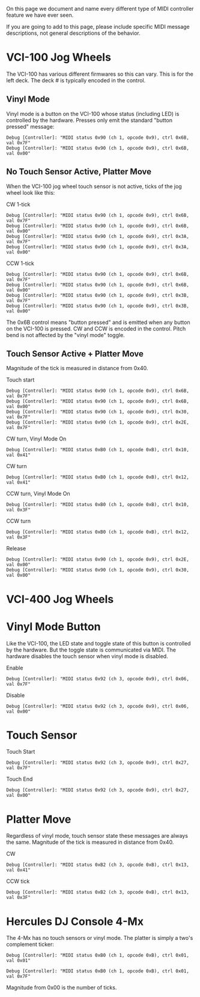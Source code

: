 On this page we document and name every different type of MIDI
controller feature we have ever seen.

If you are going to add to this page, please include specific MIDI
message descriptions, not general descriptions of the behavior.

# VCI-100 Jog Wheels

The VCI-100 has various different firmwares so this can vary. This is
for the left deck. The deck \# is typically encoded in the control.

## Vinyl Mode

Vinyl mode is a button on the VCI-100 whose status (including LED) is
controlled by the hardware. Presses only emit the standard "button
pressed" message:

    Debug [Controller]: "MIDI status 0x90 (ch 1, opcode 0x9), ctrl 0x6B, val 0x7F"
    Debug [Controller]: "MIDI status 0x90 (ch 1, opcode 0x9), ctrl 0x6B, val 0x00"

## No Touch Sensor Active, Platter Move

When the VCI-100 jog wheel touch sensor is not active, ticks of the jog
wheel look like this:

CW 1-tick

    Debug [Controller]: "MIDI status 0x90 (ch 1, opcode 0x9), ctrl 0x6B, val 0x7F"
    Debug [Controller]: "MIDI status 0x90 (ch 1, opcode 0x9), ctrl 0x6B, val 0x00"
    Debug [Controller]: "MIDI status 0x90 (ch 1, opcode 0x9), ctrl 0x3A, val 0x7F"
    Debug [Controller]: "MIDI status 0x90 (ch 1, opcode 0x9), ctrl 0x3A, val 0x00"

CCW 1-tick

    Debug [Controller]: "MIDI status 0x90 (ch 1, opcode 0x9), ctrl 0x6B, val 0x7F"
    Debug [Controller]: "MIDI status 0x90 (ch 1, opcode 0x9), ctrl 0x6B, val 0x00"
    Debug [Controller]: "MIDI status 0x90 (ch 1, opcode 0x9), ctrl 0x3B, val 0x7F"
    Debug [Controller]: "MIDI status 0x90 (ch 1, opcode 0x9), ctrl 0x3B, val 0x00"

The 0x6B control means "button pressed" and is emitted when any button
on the VCI-100 is pressed. CW and CCW is encoded in the control. Pitch
bend is not affected by the "vinyl mode" toggle.

## Touch Sensor Active + Platter Move

Magnitude of the tick is measured in distance from 0x40.

Touch start

    Debug [Controller]: "MIDI status 0x90 (ch 1, opcode 0x9), ctrl 0x6B, val 0x7F"
    Debug [Controller]: "MIDI status 0x90 (ch 1, opcode 0x9), ctrl 0x6B, val 0x00"
    Debug [Controller]: "MIDI status 0x90 (ch 1, opcode 0x9), ctrl 0x30, val 0x7F"
    Debug [Controller]: "MIDI status 0x90 (ch 1, opcode 0x9), ctrl 0x2E, val 0x7F"

CW turn, Vinyl Mode On

    Debug [Controller]: "MIDI status 0xB0 (ch 1, opcode 0xB), ctrl 0x10, val 0x41"

CW turn

    Debug [Controller]: "MIDI status 0xB0 (ch 1, opcode 0xB), ctrl 0x12, val 0x41"

CCW turn, Vinyl Mode On

    Debug [Controller]: "MIDI status 0xB0 (ch 1, opcode 0xB), ctrl 0x10, val 0x3F"

CCW turn

    Debug [Controller]: "MIDI status 0xB0 (ch 1, opcode 0xB), ctrl 0x12, val 0x3F"

Release

    Debug [Controller]: "MIDI status 0x90 (ch 1, opcode 0x9), ctrl 0x2E, val 0x00"
    Debug [Controller]: "MIDI status 0x90 (ch 1, opcode 0x9), ctrl 0x30, val 0x00"

# VCI-400 Jog Wheels

# Vinyl Mode Button

Like the VCI-100, the LED state and toggle state of this button is
controlled by the hardware. But the toggle state is communicated via
MIDI. The hardware disables the touch sensor when vinyl mode is
disabled.

Enable

    Debug [Controller]: "MIDI status 0x92 (ch 3, opcode 0x9), ctrl 0x06, val 0x7F"

Disable

    Debug [Controller]: "MIDI status 0x92 (ch 3, opcode 0x9), ctrl 0x06, val 0x00"

# Touch Sensor

Touch Start

    Debug [Controller]: "MIDI status 0x92 (ch 3, opcode 0x9), ctrl 0x27, val 0x7F"

Touch End

    Debug [Controller]: "MIDI status 0x92 (ch 3, opcode 0x9), ctrl 0x27, val 0x00"

# Platter Move

Regardless of vinyl mode, touch sensor state these messages are always
the same. Magnitude of the tick is measured in distance from 0x40.

CW

    Debug [Controller]: "MIDI status 0xB2 (ch 3, opcode 0xB), ctrl 0x13, val 0x41"

CCW tick

    Debug [Controller]: "MIDI status 0xB2 (ch 3, opcode 0xB), ctrl 0x13, val 0x3F"

# Hercules DJ Console 4-Mx

The 4-Mx has no touch sensors or vinyl mode. The platter is simply a
two's complement ticker:

    Debug [Controller]: "MIDI status 0xB0 (ch 1, opcode 0xB), ctrl 0x01, val 0x01"

    Debug [Controller]: "MIDI status 0xB0 (ch 1, opcode 0xB), ctrl 0x01, val 0x7F"

Magnitude from 0x00 is the number of ticks.
